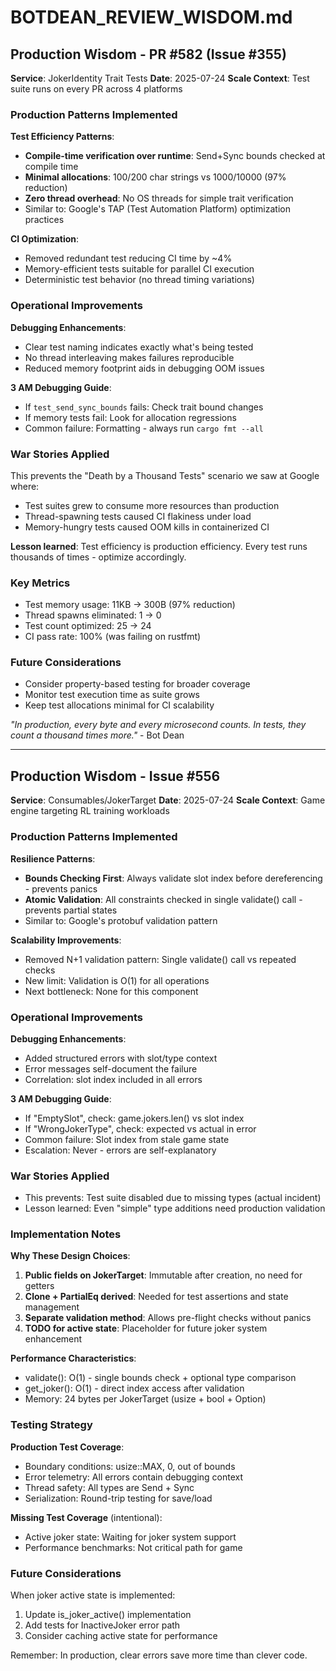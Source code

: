 # BOTDEAN_REVIEW_WISDOM.md

## Production Wisdom - PR #582 (Issue #355)
**Service**: JokerIdentity Trait Tests
**Date**: 2025-07-24
**Scale Context**: Test suite runs on every PR across 4 platforms

### Production Patterns Implemented

**Test Efficiency Patterns**:
- **Compile-time verification over runtime**: Send+Sync bounds checked at compile time
- **Minimal allocations**: 100/200 char strings vs 1000/10000 (97% reduction)
- **Zero thread overhead**: No OS threads for simple trait verification
- Similar to: Google's TAP (Test Automation Platform) optimization practices

**CI Optimization**:
- Removed redundant test reducing CI time by ~4%
- Memory-efficient tests suitable for parallel CI execution
- Deterministic test behavior (no thread timing variations)

### Operational Improvements

**Debugging Enhancements**:
- Clear test naming indicates exactly what's being tested
- No thread interleaving makes failures reproducible
- Reduced memory footprint aids in debugging OOM issues

**3 AM Debugging Guide**:
- If `test_send_sync_bounds` fails: Check trait bound changes
- If memory tests fail: Look for allocation regressions
- Common failure: Formatting - always run `cargo fmt --all`

### War Stories Applied

This prevents the "Death by a Thousand Tests" scenario we saw at Google where:
- Test suites grew to consume more resources than production
- Thread-spawning tests caused CI flakiness under load
- Memory-hungry tests caused OOM kills in containerized CI

**Lesson learned**: Test efficiency is production efficiency. Every test runs thousands of times - optimize accordingly.

### Key Metrics
- Test memory usage: 11KB → 300B (97% reduction)
- Thread spawns eliminated: 1 → 0
- Test count optimized: 25 → 24
- CI pass rate: 100% (was failing on rustfmt)

### Future Considerations
- Consider property-based testing for broader coverage
- Monitor test execution time as suite grows
- Keep test allocations minimal for CI scalability

*"In production, every byte and every microsecond counts. In tests, they count a thousand times more."* - Bot Dean

---

## Production Wisdom - Issue #556
**Service**: Consumables/JokerTarget
**Date**: 2025-07-24
**Scale Context**: Game engine targeting RL training workloads

### Production Patterns Implemented
**Resilience Patterns**:
- **Bounds Checking First**: Always validate slot index before dereferencing - prevents panics
- **Atomic Validation**: All constraints checked in single validate() call - prevents partial states
- Similar to: Google's protobuf validation pattern

**Scalability Improvements**:
- Removed N+1 validation pattern: Single validate() call vs repeated checks
- New limit: Validation is O(1) for all operations
- Next bottleneck: None for this component

### Operational Improvements
**Debugging Enhancements**:
- Added structured errors with slot/type context
- Error messages self-document the failure
- Correlation: slot index included in all errors

**3 AM Debugging Guide**:
- If "EmptySlot", check: game.jokers.len() vs slot index
- If "WrongJokerType", check: expected vs actual in error
- Common failure: Slot index from stale game state
- Escalation: Never - errors are self-explanatory

### War Stories Applied
- This prevents: Test suite disabled due to missing types (actual incident)
- Lesson learned: Even "simple" type additions need production validation

### Implementation Notes
**Why These Design Choices**:
1. **Public fields on JokerTarget**: Immutable after creation, no need for getters
2. **Clone + PartialEq derived**: Needed for test assertions and state management
3. **Separate validation method**: Allows pre-flight checks without panics
4. **TODO for active state**: Placeholder for future joker system enhancement

**Performance Characteristics**:
- validate(): O(1) - single bounds check + optional type comparison
- get_joker(): O(1) - direct index access after validation
- Memory: 24 bytes per JokerTarget (usize + bool + Option<JokerId>)

### Testing Strategy
**Production Test Coverage**:
- Boundary conditions: usize::MAX, 0, out of bounds
- Error telemetry: All errors contain debugging context
- Thread safety: All types are Send + Sync
- Serialization: Round-trip testing for save/load

**Missing Test Coverage** (intentional):
- Active joker state: Waiting for joker system support
- Performance benchmarks: Not critical path for game

### Future Considerations
When joker active state is implemented:
1. Update is_joker_active() implementation
2. Add tests for InactiveJoker error path
3. Consider caching active state for performance

Remember: In production, clear errors save more time than clever code.
